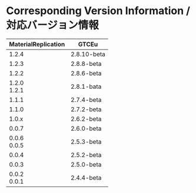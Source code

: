 # Corresponding Version Information / 対応バージョン情報
| MaterialReplication | GTCEu       |
|---------------------|-------------|
| 1.2.4               | 2.8.10-beta |
| 1.2.3               | 2.8.8-beta  |
| 1.2.2               | 2.8.6-beta  |
| 1.2.0 <br> 1.2.1    | 2.8.1-bata  |
| 1.1.1               | 2.7.4-beta  |
| 1.1.0               | 2.7.2-beta  |
| 1.0.x               | 2.6.2-beta  |
| 0.0.7               | 2.6.0-beta  |
| 0.0.6 <br> 0.0.5    | 2.5.3-beta  |
| 0.0.4               | 2.5.2-beta  |
| 0.0.3               | 2.5.0-beta  |
| 0.0.2 <br> 0.0.1    | 2.4.4-beta  |

